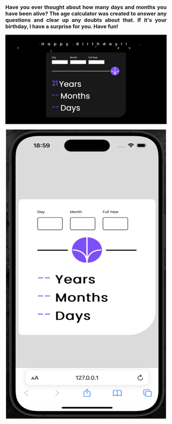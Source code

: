 <h3 align="justify">Have you ever thought about how many days and months you have been alive? The <a src="https://comfy-mousse-a72cac.netlify.app">age calculator</a> was created to answer any questions and clear up any doubts about that. If it's your birthday, I have a surprise for you. Have fun!</h3>
<div></div>
<img src="/assets/images/desktop.png">
<p align="center"><img width="500" height="900" src="/assets/images/mobile.png"></p>
